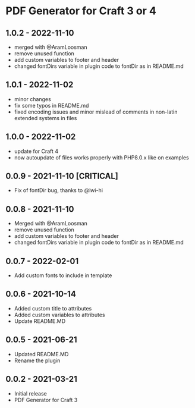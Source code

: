# PDF Generator for Craft 3 or 4

## 1.0.2 - 2022-11-10
- merged with @AramLoosman 
- remove unused function
- add custom variables to footer and header
- changed fontDirs variable in plugin code to fontDir as in README.md

## 1.0.1 - 2022-11-02
- minor changes
- fix some typos in README.md
- fixed encoding issues and minor mislead of comments in non-latin extended systems in files

## 1.0.0 - 2022-11-02
- update for Craft 4
- now autoupdate of files works properly with PHP8.0.x like on examples

## 0.0.9 - 2021-11-10 [CRITICAL]
- Fix of fontDir bug, thanks to @iwi-hi

## 0.0.8 - 2021-11-10
- Merged with @AramLoosman
- remove unused function
- add custom variables to footer and header
- changed fontDirs variable in plugin code to fontDir as in README.md

## 0.0.7 - 2022-02-01
- Add custom fonts to include in template

## 0.0.6 - 2021-10-14
- Added custom title to attributes
- Added custom variables to attributes
- Update README.MD

## 0.0.5 - 2021-06-21
- Updated README.MD
- Rename the plugin

## 0.0.2 - 2021-03-21
- Initial release
- PDF Generator for Craft 3
